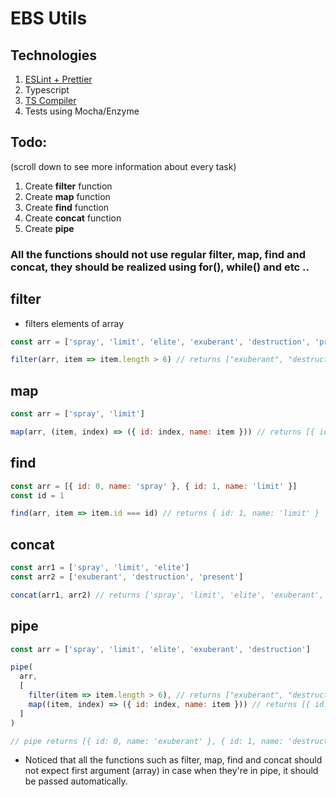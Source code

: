 # EBS Utils

## Technologies
1. [ESLint + Prettier](https://github.com/ebs-integrator/ebs-fe-intership-test-1)
2. Typescript
3. [TS Compiler](https://www.typescriptlang.org/docs/handbook/compiler-options.html)
4. Tests using Mocha/Enzyme

## Todo:
(scroll down to see more information about every task)
1. Create **filter** function
2. Create **map** function
3. Create **find** function
4. Create **concat** function
5. Create **pipe**

### All the functions should not use regular filter, map, find and concat, they should be realized using for(), while() and etc ..

## filter
- filters elements of array

```js
const arr = ['spray', 'limit', 'elite', 'exuberant', 'destruction', 'present']

filter(arr, item => item.length > 6) // returns ["exuberant", "destruction", "present"]
```

## map
```js
const arr = ['spray', 'limit']

map(arr, (item, index) => ({ id: index, name: item })) // returns [{ id: 0, name: 'spray' }, { id: 1, name: 'limit' }]
```

## find
```js
const arr = [{ id: 0, name: 'spray' }, { id: 1, name: 'limit' }]
const id = 1

find(arr, item => item.id === id) // returns { id: 1, name: 'limit' }
```

## concat
```js
const arr1 = ['spray', 'limit', 'elite']
const arr2 = ['exuberant', 'destruction', 'present']

concat(arr1, arr2) // returns ['spray', 'limit', 'elite', 'exuberant', 'destruction', 'present']
```

## pipe
```js
const arr = ['spray', 'limit', 'elite', 'exuberant', 'destruction']

pipe(
  arr,
  [
    filter(item => item.length > 6), // returns ["exuberant", "destruction"]
    map((item, index) => ({ id: index, name: item })) // returns [{ id: 0, name: 'exuberant' }, { id: 1, name: 'destruction' }]
  ]
)

// pipe returns [{ id: 0, name: 'exuberant' }, { id: 1, name: 'destruction' }]
```

* Noticed that all the functions such as filter, map, find and concat should not expect first argument (array) in case when they're in pipe, it should be passed automatically.
